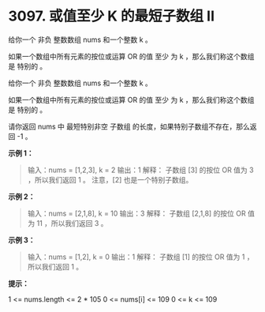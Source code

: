 # 3097. 或值至少 K 的最短子数组 II

给你一个 非负 整数数组 nums 和一个整数 k 。

如果一个数组中所有元素的按位或运算 OR 的值 至少 为 k ，那么我们称这个数组是 特别的 。

给你一个 非负 整数数组 nums 和一个整数 k 。

如果一个数组中所有元素的按位或运算 OR 的值 至少 为 k ，那么我们称这个数组是 特别的 。

请你返回 nums 中 最短特别非空
子数组
的长度，如果特别子数组不存在，那么返回 -1 。

**示例 1：**

> 输入：nums = [1,2,3], k = 2
> 输出：1
> 解释：
> 子数组 [3] 的按位 OR 值为 3 ，所以我们返回 1 。
> 注意，[2] 也是一个特别子数组。

**示例 2：**

> 输入：nums = [2,1,8], k = 10
> 输出：3
> 解释：
> 子数组 [2,1,8] 的按位 OR 值为 11 ，所以我们返回 3 。

**示例 3：**

> 输入：nums = [1,2], k = 0
> 输出：1
> 解释：
> 子数组 [1] 的按位 OR 值为 1 ，所以我们返回 1 。



**提示：**

1 <= nums.length <= 2 * 105
0 <= nums[i] <= 109
0 <= k <= 109
